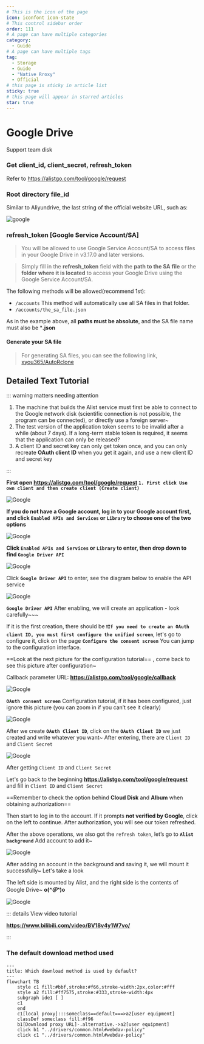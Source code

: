 ```yaml
---
# This is the icon of the page
icon: iconfont icon-state
# This control sidebar order
order: 111
# A page can have multiple categories
category:
  - Guide
# A page can have multiple tags
tag:
  - Storage
  - Guide
  - "Native Rroxy"
  - Official
# this page is sticky in article list
sticky: true
# this page will appear in starred articles
star: true
---
```


# Google Drive

Support team disk
### **Get client_id, client_secret, refresh_token**
Refer to https://alistgo.com/tool/google/request

### **Root directory file_id**
Similar to Aliyundrive, the last string of the official website URL, such as:

![google](/img/drivers/googledrive.png)

### **refresh_token [Google Service Account/SA]**
> You will be allowed to use Google Service Account/SA to access files in your Google Drive in v3.17.0 and later versions. 

> Simply fill in the **refresh_token** field with the **path to the SA file** or the **folder where it is located** to access your Google Drive using the Google Service Account/SA.

The following methods will be allowed(recommend 1st):
  - `/accounts` This method will automatically use all SA files in that folder. 
  - `/accounts/the_sa_file.json` 

As in the example above, all **paths must be absolute**, and the SA file name must also be ***.json** 

#### **Generate your SA file**
> For generating SA files, you can see the following link, [xyou365/AutoRclone](https://github.com/xyou365/AutoRclone/blob/master/Readme.md "AutoRclone")

## **Detailed Text Tutorial**

::: warning matters needing attention

1. The machine that builds the Alist service must first be able to connect to the Google network disk (scientific connection is not possible, the program can be connected), or directly use a foreign server~
2. The test version of the application token seems to be invalid after a while (about 7 days). If a long-term stable token is required, it seems that the application can only be released?
3. A client ID and secret key can only get token once, and you can only recreate **OAuth client ID** when you get it again, and use a new client ID and secret key

:::



**First open https://alistgo.com/tool/google/request `1. First click Use own client and then create client (Create client)`**

![Google](/img/drivers/google/Google-0.png)

**If you do not have a Google account, log in to your Google account first, and click `Enabled APIs and Services` or `Library` to choose one of the two options**

![Google](/img/drivers/google/Google-1.png)

**Click `Enabled APIs and Services` or `Library` to enter, then drop down to find `Google Driver API`**

![Google](/img/drivers/google/Google-2.png)

Click **`Google Driver API`** to enter, see the diagram below to enable the API service

![Google](/img/drivers/google/Google-3.png)

**`Google Driver API`** After enabling, we will create an application - look carefully~~~



If it is the first creation, there should be **` ❗If you need to create an OAuth client ID, you must first configure the unified screen `**, let's go to configure it, click on the page  **`Configure the consent screen`** You can jump to the configuration interface.

 ==Look at the next picture for the configuration tutorial== , come back to see this picture after configuration~

Callback parameter URL: **https://alistgo.com/tool/google/callback**

![Google](/img/drivers/google/Google-4-1.png)

**`OAuth consent screen`** Configuration tutorial, if it has been configured, just ignore this picture (you can zoom in if you can’t see it clearly)

![Google](/img/drivers/google/Google-6.png)

After we create **`OAuth Client ID`**, click on the **`OAuth Client ID`** we just created and write whatever you want~ After entering, there are `Client ID` and `Client Secret`

![Google](/img/drivers/google/Google-7.png)

After getting `Client ID` and `Client Secret`

Let's go back to the beginning **https://alistgo.com/tool/google/request** and fill in `Client ID` and `Client Secret`

 ==Remember to check the option behind **Cloud Disk** and **Album** when obtaining authorization==

Then start to log in to the account. If it prompts **not verified by Google**, click on the left to continue. After authorization, you will see our token refreshed.

After the above operations, we also got the `refresh token`, let’s go to **`Alist background`** Add account to add it~

![Google](/img/drivers/google/Google-8.png)

After adding an account in the background and saving it, we will mount it successfully~ Let's take a look

The left side is mounted by Alist, and the right side is the contents of Google Drive~ **o(*^＠^*)o**

![Google](/img/drivers/google/Google-13-1.png)



::: details View video tutorial

**https://www.bilibili.com/video/BV18v4y1W7vo/**

:::



### **The default download method used**


```mermaid
---
title: Which download method is used by default?
---
flowchart TB
    style c1 fill:#bbf,stroke:#f66,stroke-width:2px,color:#fff
    style a2 fill:#ff7575,stroke:#333,stroke-width:4px
    subgraph ide1 [ ]
    c1
    end
    c1[local proxy]:::someclass==default===>a2[user equipment]
    classDef someclass fill:#f96
    b1[Download proxy URL]-.alternative.->a2[user equipment]
    click b1 "../drivers/common.html#webdav-policy"
    click c1 "../drivers/common.html#webdav-policy"
```